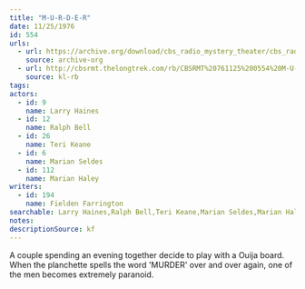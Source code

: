 ```yaml
---
title: "M-U-R-D-E-R"
date: 11/25/1976
id: 554
urls: 
  - url: https://archive.org/download/cbs_radio_mystery_theater/cbs_radio_mystery_theater-0551-0600.zip/cbs_radio_mystery_theater-0551-0600%2Fcbsrmt_0554_m_u_r_d_e_r.mp3
    source: archive-org
  - url: http://cbsrmt.thelongtrek.com/rb/CBSRMT%20761125%200554%20M-U-R-D-E-R_wbbm_rb.mp3
    source: kl-rb
tags: 
actors:  
  - id: 9
    name: Larry Haines  
  - id: 12
    name: Ralph Bell  
  - id: 26
    name: Teri Keane  
  - id: 6
    name: Marian Seldes  
  - id: 112
    name: Marian Haley
writers:  
  - id: 194
    name: Fielden Farrington
searchable: Larry Haines,Ralph Bell,Teri Keane,Marian Seldes,Marian Haley Fielden Farrington
notes: 
descriptionSource: kf
---
```

A couple spending an evening together decide to play with a Ouija board. When the planchette spells the word 'MURDER' over and over again, one of the men becomes extremely paranoid.